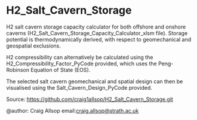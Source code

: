 # H2_Salt_Cavern_Storage
H2 salt cavern storage capacity calculator for both offshore and onshore caverns (H2_Salt_Cavern_Storage_Capacity_Calculator_xlsm file).
Storage potential is thermodynamically derived, with respect to geomechanical and geospatial exclusions. 

H2 compressibility can alternatively be calculated using the H2_Compressibility_Factor_PyCode provided, which uses the Peng-Robinson Equation of State (EOS). 

The selected salt cavern geomechanical and spatial design can then be visualised using the Salt_Cavern_Design_PyCode provided.

Source: https://github.com/craig1allsop/H2_Salt_Cavern_Storage.git



@author: Craig Allsop email:craig.allsop@strath.ac.uk
